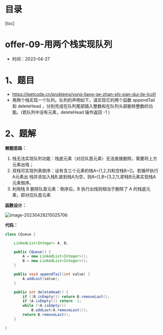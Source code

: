 # 目录

[toc]

# offer-09-用两个栈实现队列

- 时间：2023-04-27



# 1、题目

- https://leetcode.cn/problems/yong-liang-ge-zhan-shi-xian-dui-lie-lcof/
- 用两个栈实现一个队列。队列的声明如下，请实现它的两个函数 appendTail 和 deleteHead ，分别完成在队列尾部插入整数和在队列头部删除整数的功能。(若队列中没有元素，deleteHead 操作返回 -1 )



# 2、题解

**解题思路：**

1. 栈无法实现队列功能：栈底元素（对应队首元素）无法直接删除，需要将上方元素出栈；
2. 双栈可实现列表倒序：设有含三个元素的栈A=[1,2,3]和空栈B=[]。若循环执行A元素出
   栈并添加入栈B,直到栈A为空，则A=[],B=[3,2,1],即栈B元素实现栈A元素倒序。
3. 利用栈 B 删除队首元素：倒序后，B 执行出栈则相当于删除了 A 的栈底元素，即对应队首元素



**函数设计：**

![image-20230428215025706](https://2021-joker.oss-cn-shanghai.aliyuncs.com/java_img/image-20230428215025706.png)



**代码：**

```java
class CQueue {

    LinkedList<Integer> A, B;

    public CQueue() {
        A = new LinkedList<Integer>();
        B = new LinkedList<Integer>();
    }

    public void appendTail(int value) {
        A.addLast(value);
    }

    public int deleteHead() {
        if (!B.isEmpty()) return B.removeLast();
        if (A.isEmpty()) return -1;
        while (!A.isEmpty())
            B.addLast(A.removeLast());
        return B.removeLast();
    }

}
```

